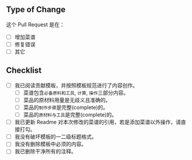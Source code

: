 <!-- 请在此填写该 pr 的内容，例如 增加 or 修改一道菜谱, 附带一系列的描述，包括成品图，给大家一些更直观的感受。 -->

## Type of Change

这个 Pull Request 是在：

- [ ] 增加菜谱
- [ ] 修复错误
- [ ] 其它

## Checklist

- [ ] 我已阅读贡献模板，并按照模板规范进行了内容创作。
  - [ ] 菜谱包含`必备原料和工具`, `计算`, `操作`三部分内容。
  - [ ] 菜品的原材料用量是无歧义且准确的。
  - [ ] 菜品的`制作步骤`是完整(complete)的。
  - [ ] 菜品的`原材料与工具`是完整(complete)的。
- [ ] 我已更新 Readme 对本次修改的菜谱的引用，若是添加菜谱以外操作，请直接打勾。
- [ ] 我没有破坏模板的一二级标题格式。
- [ ] 我没有删除模板中必须的内容。
- [ ] 我已删除干净所有的注释。

<!-- 如果该 pr 有关联 issue 请在此填写 如果没有 请直接删除下一行 -->
